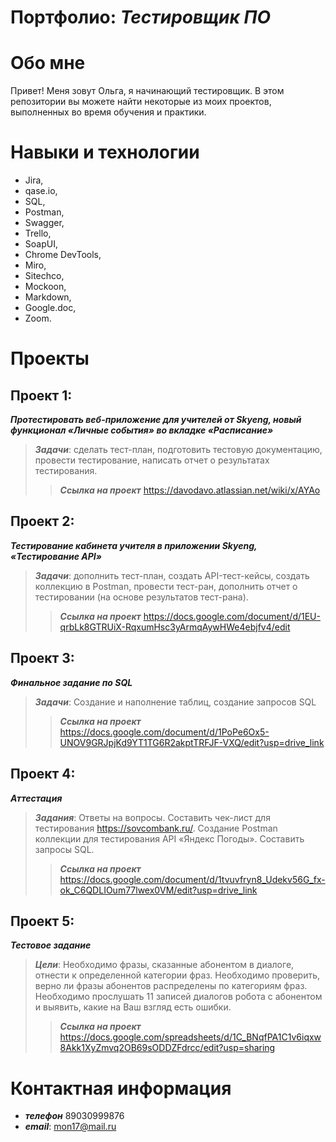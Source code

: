 # Портфолио: *Тестировщик ПО*
# Обо мне
Привет! Меня зовут Ольга, я начинающий тестировщик.
В этом репозитории вы можете найти некоторые из моих проектов, выполненных во время обучения и практики.

# Навыки и технологии
+ Jira,
+ qase.io,
+ SQL,
+ Postman,
+ Swagger,
+ Trello,
+ SoapUI,
+ Chrome DevTools,
+ Miro,
+ Sitechco,
+ Mockoon,
+ Markdown,
+ Google.doc,
+ Zoom.

# Проекты
## Проект 1:
***Протестировать веб-приложение для учителей от Skyeng, новый функционал «Личные события» во вкладке «Расписание»***

> ***Задачи***: сделать тест-план, подготовить тестовую документацию, провести тестирование, написать отчет о результатах тестирования.
>> ***Ссылка на проект*** https://davodavo.atlassian.net/wiki/x/AYAo

## Проект 2: 
***Тестирование кабинета учителя в приложении Skyeng, «Тестирование API»***
> ***Задачи***: дополнить тест-план, создать API-тест-кейсы, создать коллекцию в Postman, провести тест-ран, дополнить отчет о тестировании (на основе результатов тест-рана).
>> ***Ссылка на проект*** https://docs.google.com/document/d/1EU-qrbLk8GTRUiX-RqxumHsc3yArmqAywHWe4ebjfv4/edit
## Проект 3: 
***Финальное задание по SQL***
> ***Задачи***: Создание и наполнение таблиц, создание запросов SQL
>> ***Ссылка на проект*** https://docs.google.com/document/d/1PoPe6Ox5-UNOV9GRJpjKd9YT1TG6R2akptTRFJF-VXQ/edit?usp=drive_link

## Проект 4: 
***Аттестация***
> ***Задания***: Ответы на вопросы. Составить чек-лист для тестирования https://sovcombank.ru/. Создание Postman коллекции для тестирования API «Яндекс Погоды». Составить запросы SQL.
>> ***Ссылка на проект*** https://docs.google.com/document/d/1tvuvfryn8_Udekv56G_fx-ok_C6QDLIOum77lwex0VM/edit?usp=drive_link

## Проект 5:
***Тестовое задание***
> ***Цели***: Необходимо фразы, сказанные абонентом в диалоге, отнести к определенной категории
фраз. Необходимо проверить, верно ли фразы абонентов распределены по категориям фраз. Необходимо прослушать 11 записей диалогов робота с абонентом и выявить, какие на Ваш взгляд есть ошибки.
>> ***Ссылка на проект*** https://docs.google.com/spreadsheets/d/1C_BNqfPA1C1v6iqxw8Akk1XyZmvq2OB69sODDZFdrcc/edit?usp=sharing

# Контактная информация
+ ***телефон*** 89030999876
+ ***email***: <mon17@mail.ru>

